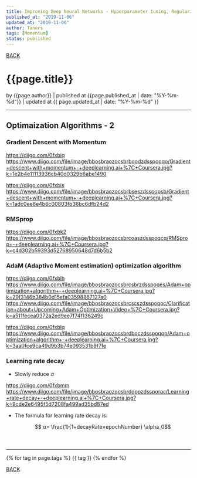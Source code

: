 ```yaml
---
title: Improving Deep Neural Networks - Hyperparameter tuning, Regularization and Optimization 2-2
published_at: "2019-11-06"
updated_at: "2019-11-06"
author: Taners
tags: [Momentum]
status: published
---
```


[BACK](../)

# {{page.title}}

by {{page.author}} |
published at {{page.published_at | date: "%Y-%m-%d"}} |
updated at {{ page.updated_at | date: "%Y-%m-%d" }}

---
## Optimaization Algorithms - 2
### Gradient Descent with Momentum
https://diigo.com/0fxbiq
https://www.diigo.com/file/image/bbosbraozocsbrbqodzdsspopqo/Gradient+descent+with+momentum+-+deeplearning.ai+%7C+Coursera.jpg?k=1e2b4e11113936cb40d0329b6abe1490

https://diigo.com/0fxbis
https://www.diigo.com/file/image/bbosbraozocsbrbseszdsspopsb/Gradient+descent+with+momentum+-+deeplearning.ai+%7C+Coursera.jpg?k=1adc0ee8e4b6c00803fb36bc6dfb24d2

### RMSprop

https://diigo.com/0fxbk2
https://www.diigo.com/file/image/bbosbraozocsbrcoaszdsspoqcq/RMSprop+-+deeplearning.ai+%7C+Coursera.jpg?k=c4d302b59393d52768950648d7d6b5b2

### AdaM (Adaptive Moment estimation) optimization algorithm
https://diigo.com/0fxblh
https://www.diigo.com/file/image/bbosbraozocsbrcsbrzdsspoqes/Adam+optimization+algorithm+-+deeplearning.ai+%7C+Coursera.jpg?k=29f3146b384b0d15efa03598867127a0
https://www.diigo.com/file/image/bbosbraozocsbrcscszdsspoqoc/Clarification+about+Upcoming+Adam+Optimization+Video+%7C+Coursera.jpg?k=a511fecea0372a2ed9ee7f74f136249c

https://diigo.com/0fxblq
https://www.diigo.com/file/image/bbosbraozocsbrdboczdsspoqqp/Adam+optimization+algorithm+-+deeplearning.ai+%7C+Coursera.jpg?k=3aa0fce9ca49d9b3b74e093531b9f7fe

### Learning rate decay

- Slowly reduce $\alpha$

https://diigo.com/0fxbmm
https://www.diigo.com/file/image/bbosbraozocsbrdoppzdssporac/Learning+rate+decay+-+deeplearning.ai+%7C+Coursera.jpg?k=9cde2e6495f5d7208fa499ad35bd87ed

- The formula for learning rate decay is:

    $$ α= \frac{1}{1+decayRate×epochNumber} \alpha_0$$



​	
### 
---

{% for tag in page.tags %}
  {{ tag }}
{% endfor %}

[BACK](../)

```